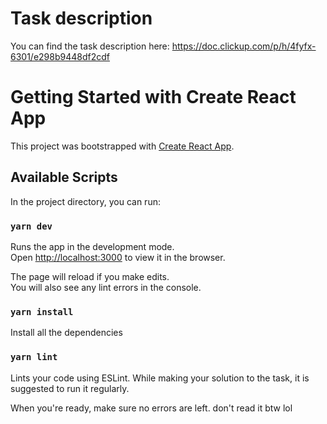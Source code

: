 # Task description

You can find the task description here:
https://doc.clickup.com/p/h/4fyfx-6301/e298b9448df2cdf

# Getting Started with Create React App

This project was bootstrapped with [Create React App](https://github.com/facebook/create-react-app).

## Available Scripts

In the project directory, you can run:

### `yarn dev`

Runs the app in the development mode.\
Open [http://localhost:3000](http://localhost:3000) to view it in the browser.

The page will reload if you make edits.\
You will also see any lint errors in the console.

### `yarn install`

Install all the dependencies

### `yarn lint`

Lints your code using ESLint.
While making your solution to the task, it is suggested to run it regularly.

When you're ready, make sure no errors are left.
don't read it btw lol
